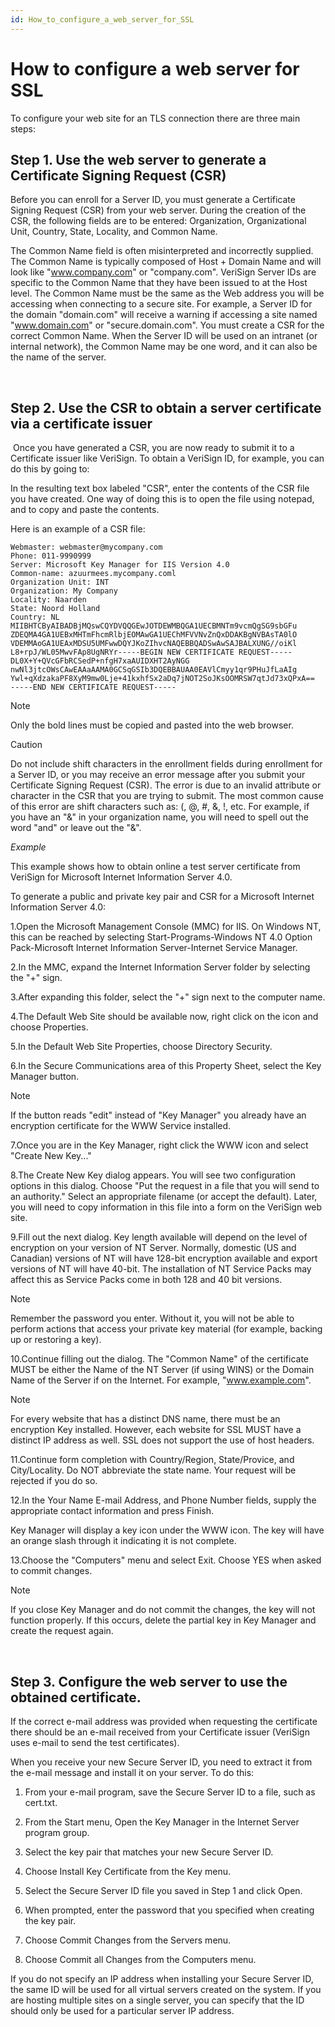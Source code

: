 ```yaml
---
id: How_to_configure_a_web_server_for_SSL
---
```


# How to configure a web server for SSL

To configure your web site for an TLS connection there are three main steps:

## Step 1. Use the web server to generate a Certificate Signing Request (CSR)

Before you can enroll for a Server ID, you must generate a Certificate Signing Request (CSR) from your web server. During the creation of the CSR, the following fields are to be entered: Organization, Organizational Unit, Country, State, Locality, and Common Name.

The Common Name field is often misinterpreted and incorrectly supplied. The Common Name is typically composed of Host + Domain Name and will look like "www.company.com" or "company.com". VeriSign Server IDs are specific to the Common Name that they have been issued to at the Host level. The Common Name must be the same as the Web address you will be accessing when connecting to a secure site. For example, a Server ID for the domain "domain.com" will receive a warning if accessing a site named "www.domain.com" or "secure.domain.com". You must create a CSR for the correct Common Name. When the Server ID will be used on an intranet (or internal network), the Common Name may be one word, and it can also be the name of the server.

 

## Step 2. Use the CSR to obtain a server certificate via a certificate issuer

 Once you have generated a CSR, you are now ready to submit it to a Certificate issuer like VeriSign. To obtain a VeriSign ID, for example, you can do this by going to:

In the resulting text box labeled "CSR", enter the contents of the CSR file you have created. One way of doing this is to open the file using notepad, and to copy and paste the contents.

Here is an example of a CSR file:

```
Webmaster: webmaster@mycompany.com
Phone: 011-9990999
Server: Microsoft Key Manager for IIS Version 4.0
Common-name: azuurmees.mycompany.coml
Organization Unit: INT
Organization: My Company
Locality: Naarden
State: Noord Holland
Country: NL
MIIBHTCByAIBADBjMQswCQYDVQQGEwJOTDEWMBQGA1UECBMNTm9vcmQgSG9sbGFu
ZDEQMA4GA1UEBxMHTmFhcmRlbjEOMAwGA1UEChMFVVNvZnQxDDAKBgNVBAsTA0lO
VDEMMAoGA1UEAxMDSU5UMFwwDQYJKoZIhvcNAQEBBQADSwAwSAJBALXUNG//oiKl
L8+rpJ/WL05MwvFAp8UgNRYr-----BEGIN NEW CERTIFICATE REQUEST-----
DL0X+Y+QVcGFbRCSedP+nfgH7xaAUIDXHT2AyNGG
nwNl3jtcOWsCAwEAAaAAMA0GCSqGSIb3DQEBBAUAA0EAVlCmyy1qr9PHuJfLaAIg
Ywl+qXdzakaPF8XyM9mw0Lje+41kxhfSx2aDq7jNOT2SoJKsOOMRSW7qtJd73xQPxA==
-----END NEW CERTIFICATE REQUEST-----

```

> [!NOTE]
> Only the bold lines must be copied and pasted into the web browser.

> [!CAUTION]
> Do not include shift characters in the enrollment fields during enrollment for a Server ID, or you may receive an error message after you submit your Certificate Signing Request (CSR). The error is due to an invalid attribute or character in the CSR that you are trying to submit. The most common cause of this error are shift characters such as: (, @, #, &, !, etc. For example, if you have an "&" in your organization name, you will need to spell out the word "and" or leave out the "&".

*Example*

This example shows how to obtain online a test server certificate from VeriSign for Microsoft Internet Information Server 4.0.

To generate a public and private key pair and CSR for a Microsoft Internet Information Server 4.0:

1.Open the Microsoft Management Console (MMC) for IIS. On Windows NT, this can be reached by selecting Start-Programs-Windows NT 4.0 Option Pack-Microsoft Internet Information Server-Internet Service Manager.

2.In the MMC, expand the Internet Information Server folder by selecting the "+" sign.

3.After expanding this folder, select the "+" sign next to the computer name.

4.The Default Web Site should be available now, right click on the icon and choose Properties.

5.In the Default Web Site Properties, choose Directory Security.

6.In the Secure Communications area of this Property Sheet, select the Key Manager button.

> [!NOTE]
> If the button reads "edit" instead of "Key Manager" you already have an encryption certificate for the WWW Service installed.

7.Once you are in the Key Manager, right click the WWW icon and select "Create New Key..."

8.The Create New Key dialog appears. You will see two configuration options in this dialog. Choose "Put the request in a file that you will send to an authority." Select an appropriate filename (or accept the default). Later, you will need to copy information in this file into a form on the VeriSign web site.

9.Fill out the next dialog. Key length available will depend on the level of encryption on your version of NT Server. Normally, domestic (US and Canadian) versions of NT will have 128-bit encryption available and export versions of NT will have 40-bit. The installation of NT Service Packs may affect this as Service Packs come in both 128 and 40 bit versions.

> [!NOTE]
> Remember the password you enter. Without it, you will not be able to perform actions that access your private key material (for example, backing up or restoring a key).

10.Continue filling out the dialog. The "Common Name" of the certificate MUST be either the Name of the NT Server (if using WINS) or the Domain Name of the Server if on the Internet. For example, "www.example.com".

> [!NOTE]
> For every website that has a distinct DNS name, there must be an encryption Key installed. However, each website for SSL MUST have a distinct IP address as well. SSL does not support the use of host headers.

11.Continue form completion with Country/Region, State/Provice, and City/Locality. Do NOT abbreviate the state name. Your request will be rejected if you do so.

12.In the Your Name E-mail Address, and Phone Number fields, supply the appropriate contact information and press Finish.

Key Manager will display a key icon under the WWW icon. The key will have an orange slash through it indicating it is not complete.

13.Choose the "Computers" menu and select Exit. Choose YES when asked to commit changes.

> [!NOTE]
> If you close Key Manager and do not commit the changes, the key will not function properly. If this occurs, delete the partial key in Key Manager and create the request again.

 

## Step 3. Configure the web server to use the obtained certificate.

If the correct e-mail address was provided when requesting the certificate there should be an e-mail received from your Certificate issuer (VeriSign uses e-mail to send the test certificates).

When you receive your new Secure Server ID, you need to extract it from the e-mail message and install it on your server. To do this:

1. From your e-mail program, save the Secure Server ID to a file, such as cert.txt.

2. From the Start menu, Open the Key Manager in the Internet Server program group.

3. Select the key pair that matches your new Secure Server ID.

4. Choose Install Key Certificate from the Key menu.

5. Select the Secure Server ID file you saved in Step 1 and click Open.

6. When prompted, enter the password that you specified when creating the key pair.

7. Choose Commit Changes from the Servers menu.

8. Choose Commit all Changes from the Computers menu.

If you do not specify an IP address when installing your Secure Server ID, the same ID will be used for all virtual servers created on the system. If you are hosting multiple sites on a single server, you can specify that the ID should only be used for a particular server IP address.

 